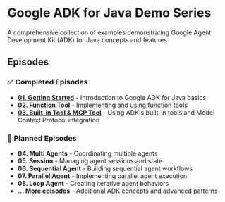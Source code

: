 # Google ADK for Java Demo Series

A comprehensive collection of examples demonstrating Google Agent Development Kit (ADK) for Java concepts and features.

## Episodes

### ✅ Completed Episodes

- **[01. Getting Started](01.Getting-Started/)** - Introduction to Google ADK for Java basics
- **[02. Function Tool](02.Function-Tool/)** - Implementing and using function tools
- **[03. Built-in Tool & MCP Tool](03.Built-in-Tool-MCP-Tool/)** - Using ADK's built-in tools and Model Context Protocol integration

### 🚧 Planned Episodes
- **04. Multi Agents** - Coordinating multiple agents
- **05. Session** - Managing agent sessions and state
- **06. Sequential Agent** - Building sequential agent workflows
- **07. Parallel Agent** - Implementing parallel agent execution
- **08. Loop Agent** - Creating iterative agent behaviors
- **... More episodes** - Additional ADK concepts and advanced patterns